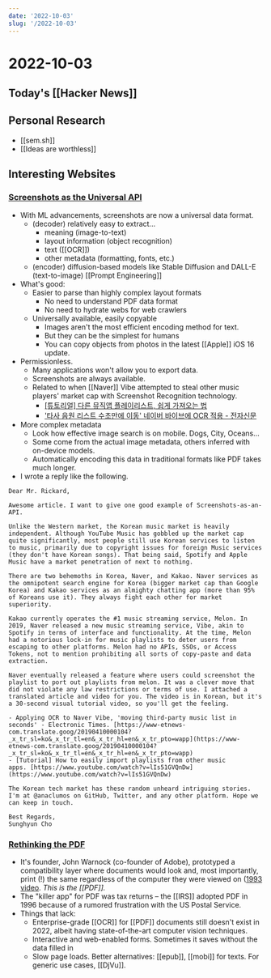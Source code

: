 ```yaml
---
date: '2022-10-03'
slug: '/2022-10-03'
---
```


# 2022-10-03

## Today's [[Hacker News]]

## Personal Research

- [[sem.sh]]
- [[Ideas are worthless]]

## Interesting Websites

### [Screenshots as the Universal API](https://matt-rickard.ghost.io/screenshots-as-the-universal-api/?ref=Matt+Rickard-newsletter)

- With ML advancements, screenshots are now a universal data format.
  - (decoder) relatively easy to extract...
    - meaning (image-to-text)
    - layout information (object recognition)
    - text ([[OCR]])
    - other metadata (formatting, fonts, etc.)
  - (encoder) diffusion-based models like Stable Diffusion and DALL-E (text-to-image) [[Prompt Engineering]]
- What's good:
  - Easier to parse than highly complex layout formats
    - No need to understand PDF data format
    - No need to hydrate webs for web crawlers
  - Universally available, easily copyable
    - Images aren't the most efficient encoding method for text.
    - But they can be the simplest for humans
    - You can copy objects from photos in the latest [[Apple]] iOS 16 update.
- Permissionless.
  - Many applications won't allow you to export data.
  - Screenshots are always available.
  - Related to when [[Naver]] Vibe attempted to steal other music players' market cap with Screenshot Recognition technology.
    - [[튜토리얼] 다른 뮤직앱 플레이리스트, 쉽게 가져오는 법](https://www.youtube.com/watch?v=lIs51GVQnDw)
    - ['타사 음원 리스트 수초만에 이동' 네이버 바이브에 OCR 적용 - 전자신문](https://www.etnews.com/20190410000104)
- More complex metadata
  - Look how effective image search is on mobile. Dogs, City, Oceans...
  - Some come from the actual image metadata, others inferred with on-device models.
  - Automatically encoding this data in traditional formats like PDF takes much longer.
- I wrote a reply like the following.

```
Dear Mr. Rickard,

Awesome article. I want to give one good example of Screenshots-as-an-API.

Unlike the Western market, the Korean music market is heavily independent. Although YouTube Music has gobbled up the market cap quite significantly, most people still use Korean services to listen to music, primarily due to copyright issues for foreign Music services (they don't have Korean songs). That being said, Spotify and Apple Music have a market penetration of next to nothing.

There are two behemoths in Korea, Naver, and Kakao. Naver services as the omnipotent search engine for Korea (bigger market cap than Google Korea) and Kakao services as an almighty chatting app (more than 95% of Koreans use it). They always fight each other for market superiority.

Kakao currently operates the #1 music streaming service, Melon. In 2019, Naver released a new music streaming service, Vibe, akin to Spotify in terms of interface and functionality. At the time, Melon had a notorious lock-in for music playlists to deter users from escaping to other platforms. Melon had no APIs, SSOs, or Access Tokens, not to mention prohibiting all sorts of copy-paste and data extraction.

Naver eventually released a feature where users could screenshot the playlist to port out playlists from melon. It was a clever move that did not violate any law restrictions or terms of use. I attached a translated article and video for you. The video is in Korean, but it's a 30-second visual tutorial video, so you'll get the feeling.

- Applying OCR to Naver Vibe, 'moving third-party music list in seconds' - Electronic Times. [https://www-etnews-com.translate.goog/20190410000104?_x_tr_sl=ko&_x_tr_tl=en&_x_tr_hl=en&_x_tr_pto=wapp](https://www-etnews-com.translate.goog/20190410000104?_x_tr_sl=ko&_x_tr_tl=en&_x_tr_hl=en&_x_tr_pto=wapp)
- [Tutorial] How to easily import playlists from other music apps. [https://www.youtube.com/watch?v=lIs51GVQnDw](https://www.youtube.com/watch?v=lIs51GVQnDw)

The Korean tech market has these random unheard intriguing stories. I'm at @anaclumos on GitHub, Twitter, and any other platform. Hope we can keep in touch.

Best Regards,
Sunghyun Cho

```

### [Rethinking the PDF](https://matt-rickard.com/rethinking-the-pdf)

- It's founder, John Warnock (co-founder of Adobe), prototyped a compatibility layer where documents would look and, most importantly, print (!) the same regardless of the computer they were viewed on ([1993 video](https://www.youtube.com/watch?v=qRrpyY8KPWE). _This is the [[PDF]]._
- The "killer app" for PDF was tax returns – the [[IRS]] adopted PDF in 1996 because of a rumored frustration with the US Postal Service.
- Things that lack:
  - Enterprise-grade [[OCR]] for [[PDF]] documents still doesn't exist in 2022, albeit having state-of-the-art computer vision techniques.
  - Interactive and web-enabled forms. Sometimes it saves without the data filled in
  - Slow page loads. Better alternatives: [[epub]], [[mobi]] for texts. For generic use cases, [[DjVu]].
